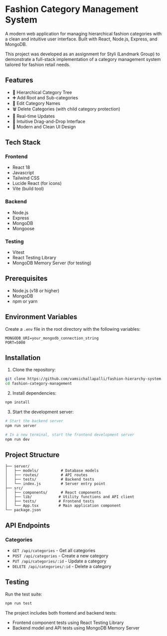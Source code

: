 # Fashion Category Management System

A modern web application for managing hierarchical fashion categories with a clean and intuitive user interface.
Built with React, Node.js, Express, and MongoDB.

This project was developed as an assignment for Styli (Landmark Group) to demonstrate a full-stack implementation of a category management system tailored for fashion retail needs.

## Features

- 🌳 Hierarchical Category Tree
- ➕ Add Root and Sub-categories
- 📝 Edit Category Names
- 🗑️ Delete Categories (with child category protection)
- 🔄 Real-time Updates
- 🎯 Intuitive Drag-and-Drop Interface
- 🎨 Modern and Clean UI Design

## Tech Stack

### Frontend
- React 18
- Javascript
- Tailwind CSS
- Lucide React (for icons)
- Vite (build tool)

### Backend
- Node.js
- Express
- MongoDB
- Mongoose

### Testing
- Vitest
- React Testing Library
- MongoDB Memory Server (for testing)

## Prerequisites

- Node.js (v18 or higher)
- MongoDB
- npm or yarn

## Environment Variables

Create a `.env` file in the root directory with the following variables:

```env
MONGODB_URI=your_mongodb_connection_string
PORT=5000
```

## Installation

1. Clone the repository:
```bash
git clone https://github.com/vamsichallapalli/fashion-hierarchy-system.git
cd fashion-category-management
```

2. Install dependencies:
```bash
npm install
```

3. Start the development server:
```bash
# Start the backend server
npm run server

# In a new terminal, start the frontend development server
npm run dev
```

## Project Structure

```
├── server/
│   ├── models/          # Database models
│   ├── routes/          # API routes
│   ├── tests/           # Backend tests
│   └── index.js         # Server entry point
├── src/
│   ├── components/      # React components
│   ├── lib/            # Utility functions and API client
│   ├── tests/          # Frontend tests
│   └── App.tsx         # Main application component
└── package.json
```

## API Endpoints

### Categories

- `GET /api/categories` - Get all categories
- `POST /api/categories` - Create a new category
- `PUT /api/categories/:id` - Update a category
- `DELETE /api/categories/:id` - Delete a category

## Testing

Run the test suite:

```bash
npm run test
```

The project includes both frontend and backend tests:
- Frontend component tests using React Testing Library
- Backend model and API tests using MongoDB Memory Server

